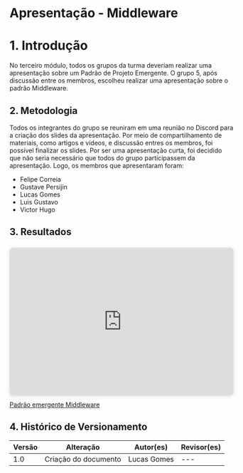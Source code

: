 # Apresentação - Middleware

# 1. Introdução

No terceiro módulo, todos os grupos da turma deveriam realizar uma apresentação sobre um Padrão de Projeto Emergente. O grupo 5, após discussão entre os membros, escolheu realizar uma apresentação sobre o padrão Middleware.

## 2. Metodologia

Todos os integrantes do grupo se reuniram em uma reunião no Discord para a criação dos slides da apresentação. Por meio de compartilhamento de materiais, como artigos e vídeos, e discussão entres os membros, foi possível finalizar os slides. Por ser uma apresentação curta, foi decidido que não seria necessário que todos do grupo participassem da apresentação. 
Logo, os membros que apresentaram foram:

* Felipe Correia
* Gustave Persijin
* Lucas Gomes
* Luis Gustavo
* Victor Hugo

## 3. Resultados

<div style="position: relative; width: 100%; height: 0; padding-top: 56.2500%;
 padding-bottom: 48px; box-shadow: 0 2px 8px 0 rgba(63,69,81,0.16); margin-top: 1.6em; margin-bottom: 0.9em; overflow: hidden;
 border-radius: 8px; will-change: transform;">
  <iframe loading="lazy" style="position: absolute; width: 100%; height: 100%; top: 0; left: 0; border: none; padding: 0;margin: 0;"
    src="https:&#x2F;&#x2F;www.canva.com&#x2F;design&#x2F;DAFIZ5dwIFA&#x2F;view?embed" allowfullscreen="allowfullscreen" allow="fullscreen">
  </iframe>
</div>
<a href="https:&#x2F;&#x2F;www.canva.com&#x2F;design&#x2F;DAFIZ5dwIFA&#x2F;view?utm_content=DAFIZ5dwIFA&amp;utm_campaign=designshare&amp;utm_medium=embeds&amp;utm_source=link" target="_blank" rel="noopener">Padrão emergente Middleware</a> 


## 4. Histórico de Versionamento

| Versão | Alteração            | Autor(es)      | Revisor(es) |
| ------ | -------------------- | -------------- | ----------- |
| 1.0    | Criação do documento |  Lucas Gomes | ---         |